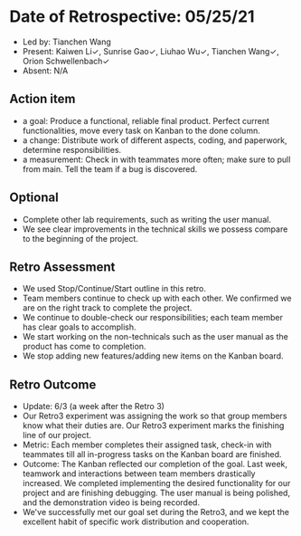 # Date of Retrospective: 05/25/21

* Led by: Tianchen Wang
* Present: Kaiwen Li✓, Sunrise Gao✓, Liuhao Wu✓, Tianchen Wang✓, Orion Schwellenbach✓
* Absent: N/A

## Action item

* a goal: Produce a functional, reliable final product. Perfect current functionalities, move every task on Kanban to the done column.
* a change: Distribute work of different aspects, coding, and paperwork, determine responsibilities.
* a measurement: Check in with teammates more often; make sure to pull from main. Tell the team if a bug is discovered.

## Optional

* Complete other lab requirements, such as writing the user manual.
* We see clear improvements in the technical skills we possess compare to the beginning of the project.

## Retro Assessment

* We used Stop/Continue/Start outline in this retro.
* Team members continue to check up with each other. We confirmed we are on the right track to complete the project.
* We continue to double-check our responsibilities; each team member has clear goals to accomplish.
* We start working on the non-technicals such as the user manual as the product has come to completion.
* We stop adding new features/adding new items on the Kanban board.

## Retro Outcome
* Update: 6/3 (a week after the Retro 3)
* Our Retro3 experiment was assigning the work so that group members know what their duties are. Our Retro3 experiment marks the finishing line of our project.
* Metric: Each member completes their assigned task, check-in with teammates till all in-progress tasks on the Kanban board are finished.
* Outcome: The Kanban reflected our completion of the goal. Last week, teamwork and interactions between team members drastically increased. We completed implementing the desired functionality for our project and are finishing debugging. The user manual is being polished, and the demonstration video is being recorded.
* We've successfully met our goal set during the Retro3, and we kept the excellent habit of specific work distribution and cooperation.
